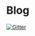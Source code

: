 # Blog

[![Gitter](https://badges.gitter.im/JosephBlog/community.svg)](https://gitter.im/JosephBlog/community?utm_source=badge&utm_medium=badge&utm_campaign=pr-badge&utm_content=badge)